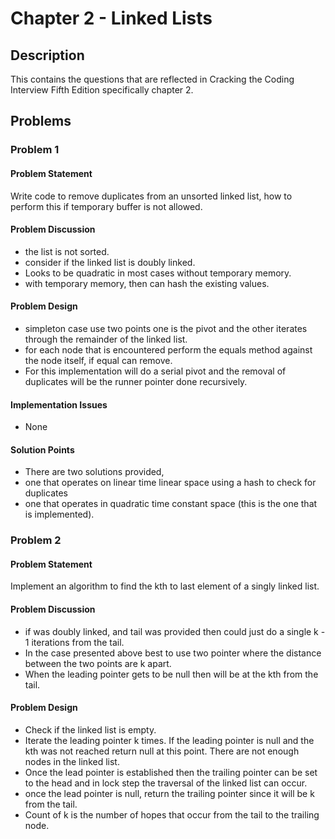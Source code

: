 # Chapter 2 - Linked Lists
## Description
This contains the questions that are reflected in Cracking the Coding Interview Fifth Edition specifically chapter 2.

## Problems
### Problem 1
#### Problem Statement
>
Write code to remove duplicates from an unsorted linked list, how to perform this if temporary buffer is not allowed.

#### Problem Discussion
- the list is not sorted.
- consider if the linked list is doubly linked.
- Looks to be quadratic in most cases without temporary memory.
- with temporary memory, then can hash the existing values.

#### Problem Design
- simpleton case use two points one is the pivot and the other iterates through the remainder of the linked list.
- for each node that is encountered perform the equals method against the node itself, if equal can remove.
- For this implementation will do a serial pivot and the removal of duplicates will be the runner pointer done recursively.

#### Implementation Issues
- None

#### Solution Points
- There are two solutions provided, 
- one that operates on linear time linear space using a hash to check for duplicates
- one that operates in quadratic time constant space (this is the one that is implemented).

### Problem 2
#### Problem Statement
>
Implement an algorithm to find the kth to last element of a singly linked list.

#### Problem Discussion
- if was doubly linked, and tail was provided then could just do a single k - 1 iterations from the tail.
- In the case presented above best to use two pointer where the distance between the two points are k apart.
- When the leading pointer gets to be null then will be at the kth from the tail.

#### Problem Design 
- Check if the linked list is empty.
- Iterate the leading pointer k times.  If the leading pointer is null and the kth was not reached return null at this point.  There are not enough nodes in the linked list.
- Once the lead pointer is established then the trailing pointer can be set to the head and in lock step the traversal of the linked list can occur.
- once the lead pointer is null, return the trailing pointer since it will be k from the tail.
- Count of k is the number of hopes that occur from the tail to the trailing node. 